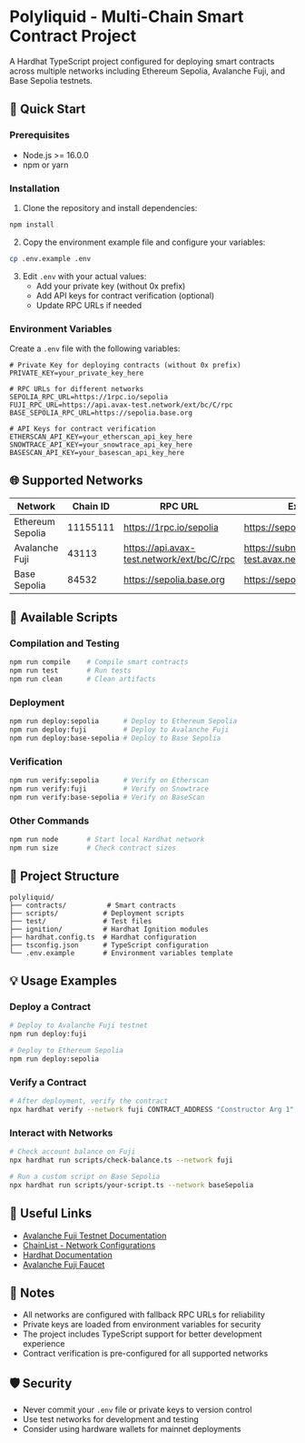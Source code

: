# Polyliquid - Multi-Chain Smart Contract Project

A Hardhat TypeScript project configured for deploying smart contracts across multiple networks including Ethereum Sepolia, Avalanche Fuji, and Base Sepolia testnets.

## 🚀 Quick Start

### Prerequisites

- Node.js >= 16.0.0
- npm or yarn

### Installation

1. Clone the repository and install dependencies:
```bash
npm install
```

2. Copy the environment example file and configure your variables:
```bash
cp .env.example .env
```

3. Edit `.env` with your actual values:
   - Add your private key (without 0x prefix)
   - Add API keys for contract verification (optional)
   - Update RPC URLs if needed

### Environment Variables

Create a `.env` file with the following variables:

```env
# Private Key for deploying contracts (without 0x prefix)
PRIVATE_KEY=your_private_key_here

# RPC URLs for different networks
SEPOLIA_RPC_URL=https://1rpc.io/sepolia
FUJI_RPC_URL=https://api.avax-test.network/ext/bc/C/rpc
BASE_SEPOLIA_RPC_URL=https://sepolia.base.org

# API Keys for contract verification
ETHERSCAN_API_KEY=your_etherscan_api_key_here
SNOWTRACE_API_KEY=your_snowtrace_api_key_here
BASESCAN_API_KEY=your_basescan_api_key_here
```

## 🌐 Supported Networks

| Network | Chain ID | RPC URL | Explorer |
|---------|----------|---------|----------|
| Ethereum Sepolia | 11155111 | https://1rpc.io/sepolia | https://sepolia.etherscan.io/ |
| Avalanche Fuji | 43113 | https://api.avax-test.network/ext/bc/C/rpc | https://subnets-test.avax.network/c-chain |
| Base Sepolia | 84532 | https://sepolia.base.org | https://sepolia.basescan.org/ |

## 📜 Available Scripts

### Compilation and Testing
```bash
npm run compile    # Compile smart contracts
npm run test       # Run tests
npm run clean      # Clean artifacts
```

### Deployment
```bash
npm run deploy:sepolia      # Deploy to Ethereum Sepolia
npm run deploy:fuji         # Deploy to Avalanche Fuji
npm run deploy:base-sepolia # Deploy to Base Sepolia
```

### Verification
```bash
npm run verify:sepolia      # Verify on Etherscan
npm run verify:fuji         # Verify on Snowtrace
npm run verify:base-sepolia # Verify on BaseScan
```

### Other Commands
```bash
npm run node       # Start local Hardhat network
npm run size       # Check contract sizes
```

## 🔧 Project Structure

```
polyliquid/
├── contracts/          # Smart contracts
├── scripts/           # Deployment scripts
├── test/              # Test files
├── ignition/          # Hardhat Ignition modules
├── hardhat.config.ts  # Hardhat configuration
├── tsconfig.json      # TypeScript configuration
└── .env.example       # Environment variables template
```

## 💡 Usage Examples

### Deploy a Contract
```bash
# Deploy to Avalanche Fuji testnet
npm run deploy:fuji

# Deploy to Ethereum Sepolia
npm run deploy:sepolia
```

### Verify a Contract
```bash
# After deployment, verify the contract
npx hardhat verify --network fuji CONTRACT_ADDRESS "Constructor Arg 1" "Constructor Arg 2"
```

### Interact with Networks
```bash
# Check account balance on Fuji
npx hardhat run scripts/check-balance.ts --network fuji

# Run a custom script on Base Sepolia
npx hardhat run scripts/your-script.ts --network baseSepolia
```

## 🔗 Useful Links

- [Avalanche Fuji Testnet Documentation](https://build.avax.network/docs/quick-start/networks/fuji-testnet)
- [ChainList - Network Configurations](https://chainlist.org/chain/43113)
- [Hardhat Documentation](https://hardhat.org/docs)
- [Avalanche Fuji Faucet](https://faucet.avax.network/)

## 📝 Notes

- All networks are configured with fallback RPC URLs for reliability
- Private keys are loaded from environment variables for security
- The project includes TypeScript support for better development experience
- Contract verification is pre-configured for all supported networks

## 🛡️ Security

- Never commit your `.env` file or private keys to version control
- Use test networks for development and testing
- Consider using hardware wallets for mainnet deployments
